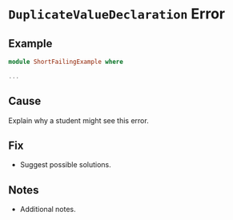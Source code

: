 # `DuplicateValueDeclaration` Error

## Example

```purescript
module ShortFailingExample where

...
```

## Cause

Explain why a student might see this error.

## Fix

- Suggest possible solutions.

## Notes

- Additional notes.
